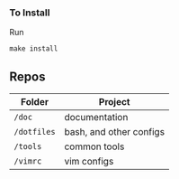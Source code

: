 ### To Install

Run
```
make install
```

## Repos

| Folder           |  Project                   |
| -----------      | ---------------            |
| `/doc`           |  documentation             |
| `/dotfiles`      |  bash, and other configs   |
| `/tools`         |  common tools              |
| `/vimrc`         |  vim configs               |

